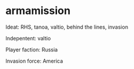 # armamission
Ideat:
RHS,
tanoa,
valtio,
behind the lines,
invasion

Indepentent: valtio 

Player faction: Russia

Invasion force: America
